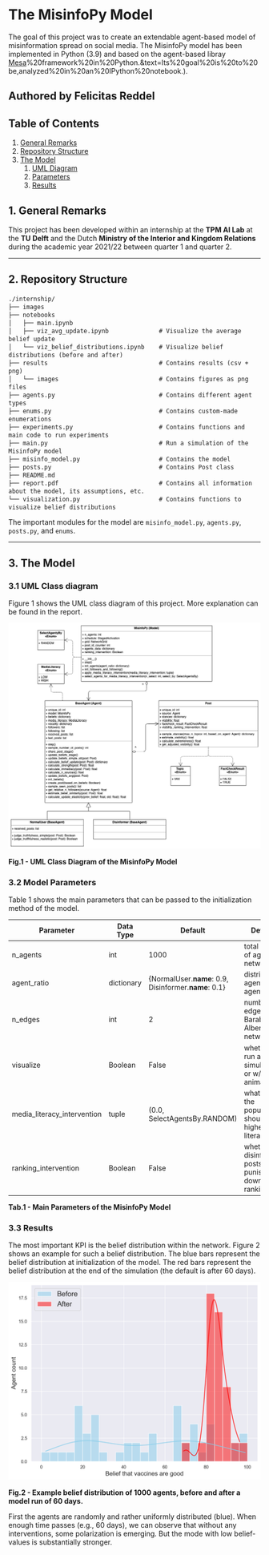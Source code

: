 # The MisinfoPy Model

The goal of this project was to create an extendable agent-based model of misinformation spread on social media. The MisinfoPy model has been implemented in Python (3.9) and based on the agent-based libray [Mesa](https://mesa.readthedocs.io/en/master/#:~:text=Mesa%20is%20an%20Apache2%20licensed,or%20ABM)%20framework%20in%20Python.&text=Its%20goal%20is%20to%20be,analyzed%20in%20an%20IPython%20notebook.). 


## Authored by Felicitas Reddel




## Table of Contents
1. [General Remarks](#1-general-remarks)
2. [Repository Structure](#2-repository-structure)
3. [The Model](#3-the-model)
   1. [UML Diagram](#31-uml-class-diagram)
   2. [Parameters](#32-model-parameters)
   3. [Results](#33-results)
 
    

## 1. General Remarks

This project has been developed within an internship at the **TPM AI Lab** at the **TU Delft** and the Dutch **Ministry of the Interior and Kingdom Relations** during the academic year 2021/22 between quarter 1 and quarter 2.


---
## 2. Repository Structure

```
./internship/
├── images
├── notebooks
│   ├── main.ipynb                        
│   ├── viz_avg_update.ipynb              # Visualize the average belief update
│   └── viz_belief_distributions.ipynb    # Visualize belief distributions (before and after)
├── results                               # Contains results (csv + png)
│   └── images                            # Contains figures as png files
├── agents.py                             # Contains different agent types
├── enums.py                              # Contains custom-made enumerations
├── experiments.py                        # Contains functions and main code to run experiments
├── main.py                               # Run a simulation of the MisinfoPy model
├── misinfo_model.py                      # Contains the model
├── posts.py                              # Contains Post class
├── README.md          
├── report.pdf                            # Contains all information about the model, its assumptions, etc.
└── visualization.py                      # Contains functions to visualize belief distributions      
```

The important modules for the model are `misinfo_model.py`, `agents.py`, `posts.py`, and `enums`.

---
## 3. The Model

### 3.1 UML Class diagram 

Figure 1 shows the UML class diagram of this project. More explanation can be found in the report.


![image info](images/UML.png)
<figcaption ><b>Fig.1 - UML Class Diagram of the MisinfoPy Model</b></figcaption>




### 3.2 Model Parameters

Table 1 shows the main parameters that can be passed to the initialization method of the model.

| Parameter                   | Data Type  | Default                                                  | Definition                                                     |
|-----------------------------|------------|----------------------------------------------------------|----------------------------------------------------------------|
| n_agents                    | int        | 1000                                                     | total number of agents in network                                    |
| agent_ratio                 | dictionary | {NormalUser.__name__: 0.9,<br> Disinformer.__name__: 0.1} | distribution of agents by agent types                                    |
| n_edges                     | int        | 2                                                        | number of edges for Barabasi Albert network                    |
| visualize                   | Boolean    | False                                                    | whether to run a simulation w/ or w/o an animation             |
| media_literacy_intervention | tuple      | (0.0, SelectAgentsBy.RANDOM)                             | what part of the population should get a higher media literacy |
| ranking_intervention        | Boolean    | False                                                    | whether disinformation posts get punished via down-ranking     |
<figcaption ><b>Tab.1 - Main Parameters of the MisinfoPy Model</b></figcaption>


### 3.3 Results

The most important KPI is the belief distribution within the network. Figure 2 shows an example for such a belief distribution. The blue bars represent the belief distribution at initialization of the model. The red bars represent the belief distribution at the end of the simulation (the default is after 60 days).


![image info](model/verification/data/images/validation_media_literacy.png)
<figcaption ><b>Fig.2 - Example belief distribution of 1000 agents, before and after a model run of 60 days.</b></figcaption>

First the agents are randomly and rather uniformly distributed (blue). When enough time passes (e.g., 60 days), we can observe that without any interventions, some polarization is emerging. But the mode with low belief-values is substantially stronger.



